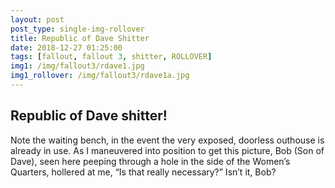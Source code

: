 ```yaml
---
layout: post
post_type: single-img-rollover
title: Republic of Dave Shitter
date: 2018-12-27 01:25:00
tags: [fallout, fallout 3, shitter, ROLLOVER]
img1: /img/fallout3/rdave1.jpg
img1_rollover: /img/fallout3/rdave1a.jpg
---
```

## Republic of Dave shitter!

Note the waiting bench, in the event the very exposed, doorless outhouse is already in use. As I maneuvered into position to get this picture, Bob (Son of Dave), seen here peeping through a hole in the side of the Women’s Quarters, hollered at me, “Is that really necessary?” Isn’t it, Bob?
